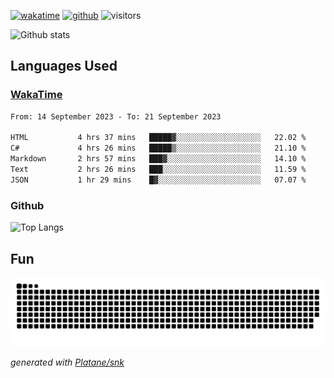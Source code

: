[![wakatime](https://wakatime.com/badge/user/82c377cd-a54c-404c-b7df-177b313ca539.svg)](https://wakatime.com/@82c377cd-a54c-404c-b7df-177b313ca539)
[![github](https://img.shields.io/github/followers/xinthose?logo=github&style=plastic)](https://github.com/alanhamlett?tab=followers)
![visitors](https://visitor-badge.glitch.me/badge?page_id=xinthose&left_color=green&right_color=red)

![Github stats](https://github-readme-stats.vercel.app/api?username=xinthose&show_icons=true&theme=radical&count_private=true)

## Languages Used

### [WakaTime](https://wakatime.com/)
<!--START_SECTION:waka-->

```txt
From: 14 September 2023 - To: 21 September 2023

HTML           4 hrs 37 mins   █████▓░░░░░░░░░░░░░░░░░░░   22.02 %
C#             4 hrs 26 mins   █████▒░░░░░░░░░░░░░░░░░░░   21.10 %
Markdown       2 hrs 57 mins   ███▓░░░░░░░░░░░░░░░░░░░░░   14.10 %
Text           2 hrs 26 mins   ███░░░░░░░░░░░░░░░░░░░░░░   11.59 %
JSON           1 hr 29 mins    █▓░░░░░░░░░░░░░░░░░░░░░░░   07.07 %
```

<!--END_SECTION:waka-->

### Github

![Top Langs](https://github-readme-stats.vercel.app/api/top-langs/?username=xinthose)

## Fun
![github contribution grid snake animation](https://raw.githubusercontent.com/xinthose/xinthose/output/github-contribution-grid-snake.svg)

_generated with [Platane/snk](https://github.com/Platane/snk)_
